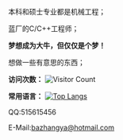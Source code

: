 本科和硕士专业都是机械工程；

蓝厂的C/C++工程师；

**梦想成为大牛，但仅仅是个梦！**

想做一些有意思的东西；

**访问次数：**
![Visitor Count](https://profile-counter.glitch.me/bazhangya/count.svg)

**常用语言：**
[![Top Langs](https://github-readme-stats.vercel.app/api/top-langs/?username=bazhangya)](https://github.com/Christmas/github-readme-stats)

QQ:515615456

E-Mail:bazhangya@hotmail.com
